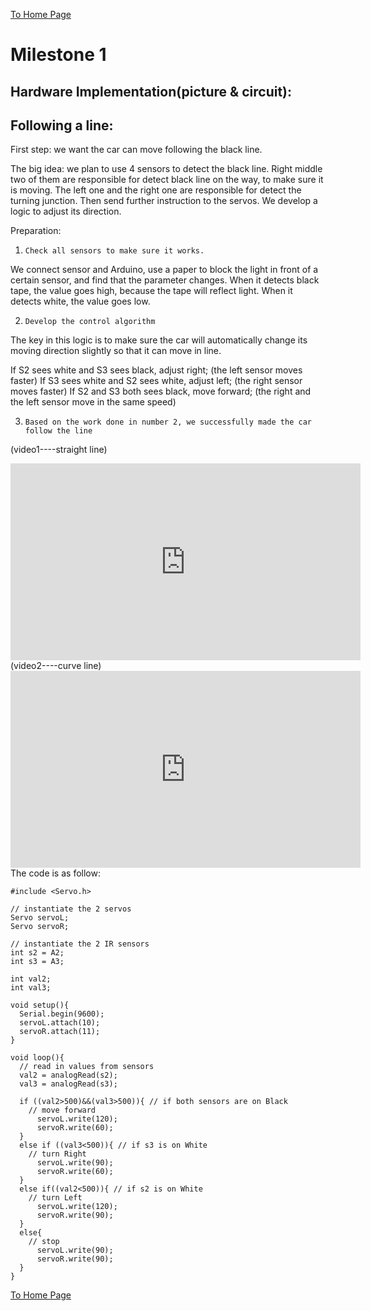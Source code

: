 [To Home Page](./index.md)

# Milestone 1

## Hardware Implementation(picture & circuit):


## Following a line:
First step: we want the car can move following the black line.
 
The big idea: we plan to use 4 sensors to detect the black line. Right middle two of them are responsible for detect black line on the way, to make sure it is moving. The left one and the right one are responsible for detect the turning junction. Then send further instruction to the servos. We develop a logic to adjust its direction.

Preparation:
1.     Check all sensors to make sure it works.
We connect sensor and Arduino, use a paper to block the light in front of a certain sensor, and find that the parameter changes. When it detects black tape, the value goes high, because the tape will reflect light. When it detects white, the value goes low.
 
2.     Develop the control algorithm
The key in this logic is to make sure the car will automatically change its moving direction slightly so that it can move in line.

If S2 sees white and S3 sees black, adjust right;
(the left sensor moves faster)
If S3 sees white and S2 sees white, adjust left;
(the right sensor moves faster)
If S2 and S3 both sees black, move forward;
(the right and the left sensor move in the same speed)

3.     Based on the work done in number 2, we successfully made the car follow the line
(video1----straight line)
<iframe width="560" height="315" src="https://www.youtube.com/embed/-5cJnf9C_Cc" frameborder="0" allowfullscreen></iframe>
(video2----curve line)
<iframe width="560" height="315" src="https://www.youtube.com/embed/QfTaJXfL2IU" frameborder="0" allowfullscreen></iframe>
 The code is as follow:
 
``` 
#include <Servo.h>

// instantiate the 2 servos
Servo servoL;
Servo servoR;

// instantiate the 2 IR sensors
int s2 = A2;
int s3 = A3;
 
int val2;
int val3;
 
void setup(){
  Serial.begin(9600);
  servoL.attach(10);
  servoR.attach(11);
}
 
void loop(){
  // read in values from sensors
  val2 = analogRead(s2);
  val3 = analogRead(s3);
 
  if ((val2>500)&&(val3>500)){ // if both sensors are on Black
    // move forward
	  servoL.write(120);
	  servoR.write(60);
  }
  else if ((val3<500)){ // if s3 is on White
    // turn Right
	  servoL.write(90);
	  servoR.write(60);
  }
  else if((val2<500)){ // if s2 is on White 
    // turn Left
	  servoL.write(120);
	  servoR.write(90);
  }
  else{ 
    // stop
	  servoL.write(90);
	  servoR.write(90);
  } 
}
```

[To Home Page](./index.md)
